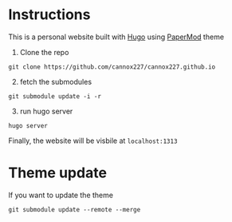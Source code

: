 # Instructions
This is a personal website built with [Hugo](https://gohugo.io/) using [PaperMod](https://github.com/adityatelange/hugo-PaperMod) theme

1. Clone the repo
  ````
  git clone https://github.com/cannox227/cannox227.github.io
  ````
2. fetch the submodules 
  ````
  git submodule update -i -r
  ````
3. run hugo server
  `````
  hugo server
  `````

Finally, the website will be visbile at `localhost:1313`

# Theme update
If you want to update the theme
`````
git submodule update --remote --merge
`````
